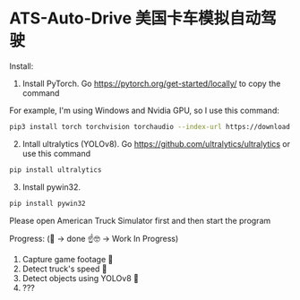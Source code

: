 # ATS-Auto-Drive 美国卡车模拟自动驾驶

Install:

1. Install PyTorch.
Go https://pytorch.org/get-started/locally/ to copy the command
  
For example, I'm using Windows and Nvidia GPU, so I use this command:
```bash
pip3 install torch torchvision torchaudio --index-url https://download.pytorch.org/whl/cu118
```
  

2. Intall ultralytics (YOLOv8).
Go https://github.com/ultralytics/ultralytics or use this command
```bash
pip install ultralytics
```
3. Install pywin32.
```bash
pip install pywin32
```

Please open American Truck Simulator first and then start the program

Progress: (🤗 -> done ☝️🤓 -> Work In Progress)

1. Capture game footage 🤗
2. Detect truck's speed 🤗
3. Detect objects using YOLOv8 🤗
4. ???
